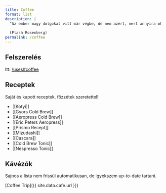 ```yaml
---
title: Coffee
format: list
description: | 
  "Az ember nagy dolgokat vitt már végbe, de nem azért, mert annyira okos, hanem mert van keze, és tud kávét főzni."
  
  (Flash Rosenberg)
permalink: /coffee
---
```


## Felszerelés

Itt: [/uses#coffee](/uses#coffee)

## Receptek

Saját és kapott receptek, főzzétek szeretettel!

* [[Kotyi]]
* [[Gyors Cold Brew]]
* [[Aeropress Cold Brew]]
* [[Eric Peters Aeropress]]
* [[Prismo Recept]]
* [[Mizudashi]]
* [[Cascara]]
* [[Cold Brew Tonic]]
* [[Nespresso Tonic]]

## Kávézók

Sajnos a lista nem frissül automatikusan, de igyekszem up-to-date tartani.

[Coffee Trip]({{ site.data.cafe.url }})
